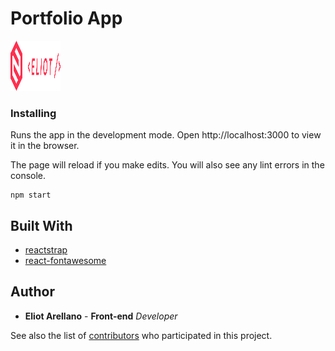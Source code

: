 # Portfolio App

<img src="/src/assets/images/eliotlogo100v2.png" alt="Logo" width="80" height="80">

### Installing

Runs the app in the development mode.
Open http://localhost:3000 to view it in the browser.

The page will reload if you make edits.
You will also see any lint errors in the console.

```
npm start
```

## Built With

* [reactstrap](https://reactstrap.github.io/)
* [react-fontawesome](https://github.com/FortAwesome/react-fontawesome)

## Author

* **Eliot Arellano** - **Front-end** *Developer*

See also the list of [contributors](https://github.com/your/project/contributors) who participated in this project.